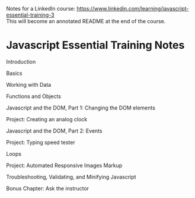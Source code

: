 Notes for a LinkedIn course: https://www.linkedin.com/learning/javascript-essential-training-3
<br>This will become an annotated README at the end of the course.


# Javascript Essential Training Notes

Introduction

Basics

Working with Data

Functions and Objects

Javascript and the DOM, Part 1: Changing the DOM elements

Project: Creating an analog clock

Javascript and the DOM, Part 2: Events

Project: Typing speed tester

Loops

Project: Automated Responsive Images Markup

Troubleshooting, Validating, and Minifying Javascript

Bonus Chapter: Ask the instructor

